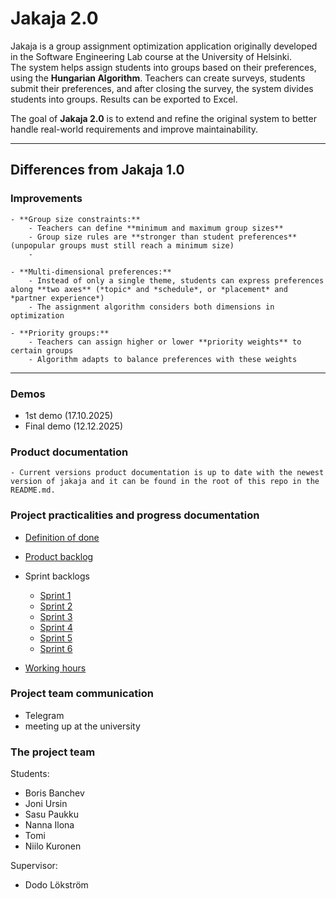 # Jakaja 2.0

Jakaja is a group assignment optimization application originally developed in the Software Engineering Lab course at the University of Helsinki.  
The system helps assign students into groups based on their preferences, using the **Hungarian Algorithm**. Teachers can create surveys, students submit their preferences, and after closing the survey, the system divides students into groups. Results can be exported to Excel.

The goal of **Jakaja 2.0** is to extend and refine the original system to better handle real-world requirements and improve maintainability.

---

## Differences from Jakaja 1.0

### Improvements

    - **Group size constraints:**
        - Teachers can define **minimum and maximum group sizes**
        - Group size rules are **stronger than student preferences** (unpopular groups must still reach a minimum size)
        -

    - **Multi-dimensional preferences:**
        - Instead of only a single theme, students can express preferences along **two axes** (*topic* and *schedule*, or *placement* and *partner experience*)
        - The assignment algorithm considers both dimensions in optimization

    - **Priority groups:**
        - Teachers can assign higher or lower **priority weights** to certain groups
        - Algorithm adapts to balance preferences with these weights

---

### Demos

- 1st demo (17.10.2025)
- Final demo (12.12.2025)

### Product documentation

    - Current versions product documentation is up to date with the newest version of jakaja and it can be found in the root of this repo in the README.md.

### Project practicalities and progress documentation

- [Definition of done](!)
- [Product backlog](!)
- Sprint backlogs

  - [Sprint 1](!)
  - [Sprint 2](!)
  - [Sprint 3](!)
  - [Sprint 4](!)
  - [Sprint 5](!)
  - [Sprint 6](!)

- [Working hours](!)

### Project team communication

- Telegram
- meeting up at the university

### The project team

Students:

- Boris Banchev
- Joni Ursin
- Sasu Paukku
- Nanna Ilona
- Tomi
- Niilo Kuronen

Supervisor:

- Dodo Lökström
